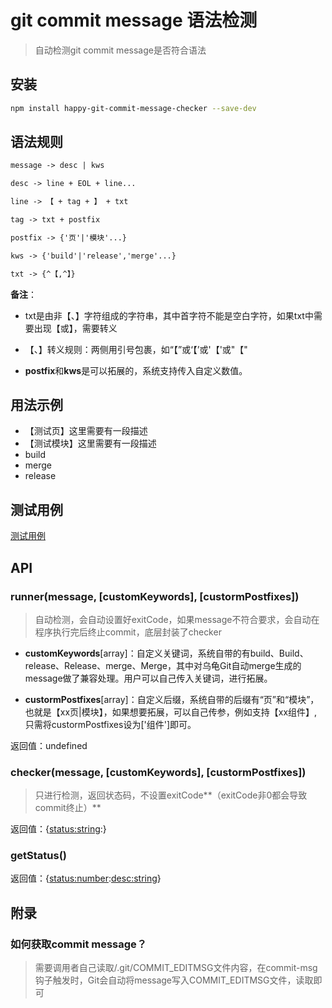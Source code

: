 # git commit message 语法检测

>自动检测git commit message是否符合语法

## 安装

```bash
npm install happy-git-commit-message-checker --save-dev
```

## 语法规则

```txt
message -> desc | kws

desc -> line + EOL + line...

line -> 【 + tag + 】 + txt

tag -> txt + postfix

postfix -> {'页'|'模块'...}

kws -> {'build'|'release','merge'...}

txt -> {^【,^】}
```

**备注**：

* txt是由非【、】字符组成的字符串，其中首字符不能是空白字符，如果txt中需要出现【或】，需要转义

* 【、】转义规则：两侧用引号包裹，如“【”或‘【’或'【'或"【"

* **postfix**和**kws**是可以拓展的，系统支持传入自定义数值。

## 用法示例

* 【测试页】这里需要有一段描述
* 【测试模块】这里需要有一段描述
* build
* merge
* release

## 测试用例

[测试用例](./test/test.md)

## API

### runner(message, [customKeywords], [custormPostfixes])

>自动检测，会自动设置好exitCode，如果message不符合要求，会自动在程序执行完后终止commit，底层封装了checker

* **customKeywords**[array]：自定义关键词，系统自带的有build、Build、release、Release、merge、Merge，其中对乌龟Git自动merge生成的message做了兼容处理。用户可以自己传入关键词，进行拓展。

* **custormPostfixes**[array]：自定义后缀，系统自带的后缀有“页”和“模块”，也就是【xx页|模块】，如果想要拓展，可以自己传参，例如支持【xx组件】,只需将custormPostfixes设为['组件']即可。

返回值：undefined

### checker(message, [customKeywords], [custormPostfixes])

>只进行检测，返回状态码，不设置exitCode**（exitCode非0都会导致commit终止）**

返回值：<Object>{<status:string>:<number>}

### getStatus()

返回值：<Object>{<status:number>:<desc:string>}

## 附录

### 如何获取commit message？

>需要调用者自己读取/.git/COMMIT_EDITMSG文件内容，在commit-msg钩子触发时，Git会自动将message写入COMMIT_EDITMSG文件，读取即可
